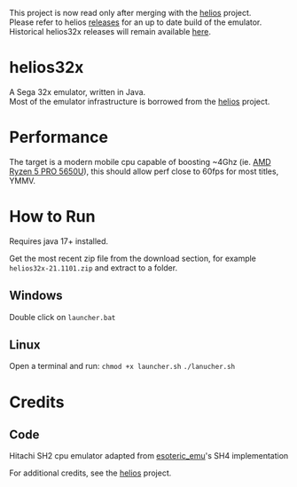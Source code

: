 This project is now read only after merging with the [helios](https://github.com/fedex81/helios) project.  
Please refer to helios [releases](https://github.com/fedex81/helios/releases) for an up to date build of the emulator.  
Historical helios32x releases will remain available [here](https://github.com/fedex81/helios32x/releases).

# helios32x

A Sega 32x emulator, written in Java.  
Most of the emulator infrastructure is borrowed from the [helios](https://github.com/fedex81/helios) project.

# Performance

The target is a modern mobile cpu capable of boosting ~4Ghz (ie. [AMD Ryzen 5 PRO 5650U](https://www.amd.com/en/products/apu/amd-ryzen-5-pro-5650u)), this should allow perf close to 60fps for most titles, YMMV.


# How to Run
Requires java 17+ installed.

Get the most recent zip file from the download section,
for example `helios32x-21.1101.zip` and extract to a folder.

## Windows
Double click on `launcher.bat`

## Linux
Open a terminal and run:
`chmod +x launcher.sh`
`./lanucher.sh`

# Credits

## Code

Hitachi SH2 cpu emulator adapted from [esoteric_emu](https://github.com/fedex81/esoteric_emu)'s
SH4 implementation

For additional credits, see the [helios](https://github.com/fedex81/helios/blob/master/CREDITS.md) project.
